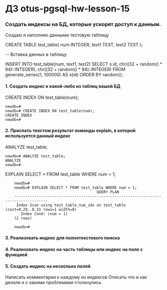 # ДЗ otus-pgsql-hw-lesson-15

###  Создать индексы на БД, которые ускорят доступ к данным.

Создаю и наполняю данными тестовую таблицу

CREATE TABLE test_table(
num INTEGER,
text1 TEXT,
text2 TEXT
);

-- Вставка данных в таблицу

INSERT INTO test_table(num, text1, text2)
SELECT
s.id,
chr((32 + random() * 94)::INTEGER),
chr((32 + random() * 94)::INTEGER)
FROM generate_series(1, 100000) AS s(id)
ORDER BY random();





#### 1. Создать индекс к какой-либо из таблиц вашей БД

CREATE INDEX ON test_table(num);

    newdb=#
    newdb=# CREATE INDEX ON test_table(num);
    CREATE INDEX
    newdb=#



#### 2. Прислать текстом результат команды explain, в которой используется данный индекс

ANALYZE test_table;

    newdb=# ANALYZE test_table;
    ANALYZE
    newdb=#

EXPLAIN SELECT * FROM test_table WHERE num = 1;

        newdb=#
        newdb=# EXPLAIN SELECT * FROM test_table WHERE num = 1;
                                             QUERY PLAN
        -------------------------------------------------------------------------------------
         Index Scan using test_table_num_idx on test_table  (cost=0.29..8.31 rows=1 width=8)
           Index Cond: (num = 1)
        (2 rows)
        
        newdb=#


#### 3. Реализовать индекс для полнотекстового поиска


#### 4. Реализовать индекс на часть таблицы или индекс на поле с функцией


#### 5. Создать индекс на несколько полей


Написать комментарии к каждому из индексов
Описать что и как делали и с какими проблемами
столкнулись
